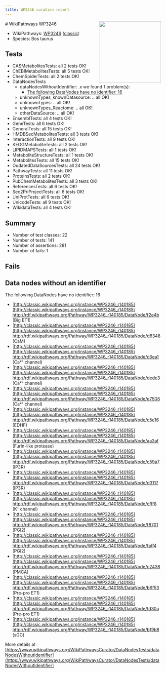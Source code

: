 ```yaml
---
title: WP3246 curation report
---
```


<img style="float: right; width: 200px" src="https://upload.wikimedia.org/wikipedia/commons/thumb/8/83/Wplogo_with_text_500.png/640px-Wplogo_with_text_500.png" />
# WikiPathways WP3246

* WikiPathways: [WP3246](https://wikipathways.org/pathways/WP3246) ([classic](https://classic.wikipathways.org/instance/WP3246))
* Species: Bos taurus
## Tests
* CASMetabolitesTests: all 2 tests OK!
* ChEBIMetabolitesTests: all 5 tests OK!
* ChemSpiderTests: all 2 tests OK!
* DataNodesTests
    * dataNodesWithoutIdentifier: .x we found 1 problem(s):
        * [The following DataNodes have no identifier: 16](#8792c496)
    * unknownTypes_knownDatasource: .. all OK!
    * unknownTypes: .. all OK!
    * unknownTypes_Reactome: .. all OK!
    * otherDataSource: .. all OK!
* EnsemblTests: all 4 tests OK!
* GeneTests: all 6 tests OK!
* GeneralTests: all 15 tests OK!
* HMDBSecMetabolitesTests: all 3 tests OK!
* InteractionTests: all 9 tests OK!
* KEGGMetaboliteTests: all 2 tests OK!
* LIPIDMAPSTests: all 1 tests OK!
* MetaboliteStructureTests: all 1 tests OK!
* MetabolitesTests: all 15 tests OK!
* OudatedDataSourcesTests: all 24 tests OK!
* PathwayTests: all 11 tests OK!
* ProteinsTests: all 2 tests OK!
* PubChemMetabolitesTests: all 3 tests OK!
* ReferencesTests: all 6 tests OK!
* Sec2PriProjectTests: all 6 tests OK!
* UniProtTests: all 6 tests OK!
* UnicodeTests: all 9 tests OK!
* WikidataTests: all 4 tests OK!


## Summary

* Number of test classes: 22
* Number of tests: 141
* Number of assertions: 281
* Number of fails: 1

## Fails

<a name="8792c496" />

## Data nodes without an identifier

The following DataNodes have no identifier: 16

* [http://classic.wikipathways.org/instance/WP3246_r140185](http://classic.wikipathways.org/instance/WP3246_r140185) http://rdf.wikipathways.org/Pathway/WP3246_r140185/DataNode/f2e4b (Big ET1)
* [http://classic.wikipathways.org/instance/WP3246_r140185](http://classic.wikipathways.org/instance/WP3246_r140185) http://rdf.wikipathways.org/Pathway/WP3246_r140185/DataNode/d6348 (CaM)
* [http://classic.wikipathways.org/instance/WP3246_r140185](http://classic.wikipathways.org/instance/WP3246_r140185) http://rdf.wikipathways.org/Pathway/WP3246_r140185/DataNode/c6ea1 (Ca²⁺ channel)
* [http://classic.wikipathways.org/instance/WP3246_r140185](http://classic.wikipathways.org/instance/WP3246_r140185) http://rdf.wikipathways.org/Pathway/WP3246_r140185/DataNode/dede3 (Ca²⁺ channel)
* [http://classic.wikipathways.org/instance/WP3246_r140185](http://classic.wikipathways.org/instance/WP3246_r140185) http://rdf.wikipathways.org/Pathway/WP3246_r140185/DataNode/e7508 (Ca²⁺ channel)
* [http://classic.wikipathways.org/instance/WP3246_r140185](http://classic.wikipathways.org/instance/WP3246_r140185) http://rdf.wikipathways.org/Pathway/WP3246_r140185/DataNode/c5e16 (EDHF)
* [http://classic.wikipathways.org/instance/WP3246_r140185](http://classic.wikipathways.org/instance/WP3246_r140185) http://rdf.wikipathways.org/Pathway/WP3246_r140185/DataNode/aa3af (Furin-like protease)
* [http://classic.wikipathways.org/instance/WP3246_r140185](http://classic.wikipathways.org/instance/WP3246_r140185) http://rdf.wikipathways.org/Pathway/WP3246_r140185/DataNode/c59a7 (IP3R)
* [http://classic.wikipathways.org/instance/WP3246_r140185](http://classic.wikipathways.org/instance/WP3246_r140185) http://rdf.wikipathways.org/Pathway/WP3246_r140185/DataNode/d3117 (IP3R)
* [http://classic.wikipathways.org/instance/WP3246_r140185](http://classic.wikipathways.org/instance/WP3246_r140185) http://rdf.wikipathways.org/Pathway/WP3246_r140185/DataNode/cfff8 (K⁺ channel)
* [http://classic.wikipathways.org/instance/WP3246_r140185](http://classic.wikipathways.org/instance/WP3246_r140185) http://rdf.wikipathways.org/Pathway/WP3246_r140185/DataNode/f8701 (PGI2)
* [http://classic.wikipathways.org/instance/WP3246_r140185](http://classic.wikipathways.org/instance/WP3246_r140185) http://rdf.wikipathways.org/Pathway/WP3246_r140185/DataNode/faff4 (PGI2)
* [http://classic.wikipathways.org/instance/WP3246_r140185](http://classic.wikipathways.org/instance/WP3246_r140185) http://rdf.wikipathways.org/Pathway/WP3246_r140185/DataNode/c2438 (PMCA)
* [http://classic.wikipathways.org/instance/WP3246_r140185](http://classic.wikipathways.org/instance/WP3246_r140185) http://rdf.wikipathways.org/Pathway/WP3246_r140185/DataNode/b9f53 (Pre-pro ET1)
* [http://classic.wikipathways.org/instance/WP3246_r140185](http://classic.wikipathways.org/instance/WP3246_r140185) http://rdf.wikipathways.org/Pathway/WP3246_r140185/DataNode/fd30a (Pre-pro ET1)
* [http://classic.wikipathways.org/instance/WP3246_r140185](http://classic.wikipathways.org/instance/WP3246_r140185) http://rdf.wikipathways.org/Pathway/WP3246_r140185/DataNode/b19b8 (sGC)


More details at [https://www.wikipathways.org/WikiPathwaysCurator/DataNodesTests/dataNodesWithoutIdentifier](https://www.wikipathways.org/WikiPathwaysCurator/DataNodesTests/dataNodesWithoutIdentifier)

